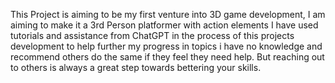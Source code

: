 This Project is aiming to be my first venture into 3D game development, I am aiming to make it a 3rd Person platformer with action elements
I have used tutorials and assistance from ChatGPT in the process of this projects development to help further my progress in topics i have no knowledge and recommend others do the same if they feel they need help. But reaching out to others is always a great step towards bettering your skills.
